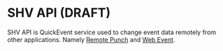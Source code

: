 # SHV API (DRAFT)

SHV API is QuickEvent service used to change event data remotely from other applications. 
Namely [Remote Punch](../rpunch.md) and [Web Event](../webevent.md). 
